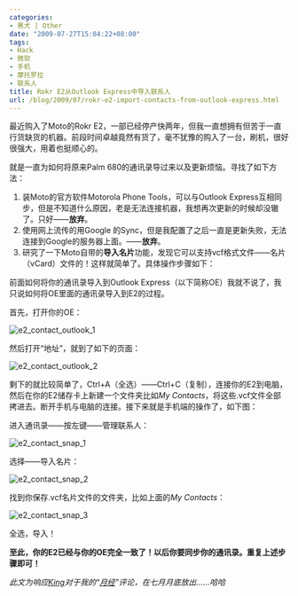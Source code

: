 ```yaml
---
categories:
- 黑犬 | Other
date: "2009-07-27T15:04:22+08:00"
tags:
- Hack
- 微软
- 手机
- 摩托罗拉
- 联系人
title: Rokr E2从Outlook Express中导入联系人
url: /blog/2009/07/rokr-e2-import-contacts-from-outlook-express.html
---
```

最近购入了Moto的Rokr E2，一部已经停产快两年，但我一直想拥有但苦于一直行货缺货的机器。前段时间卓越竟然有货了，毫不犹豫的购入了一台，刷机，很好很强大，用着也挺顺心的。

就是一直为如何将原来Palm 680的通讯录导过来以及更新烦恼。寻找了如下方法：

1.  装Moto的官方软件Motorola Phone Tools，可以与Outlook Express互相同步，但是不知道什么原因，老是无法连接机器，我想再次更新的时候却没辙了。只好——**放弃**。 
2.  使用网上流传的用Google 的Sync，但是我配置了之后一直是更新失败，无法连接到Google的服务器上面。——**放弃**。 
3.  研究了一下Moto自带的**导入名片**功能，发现它可以支持vcf格式文件——名片（vCard）文件的！这样就简单了。具体操作步骤如下： 

前面如何将你的通讯录导入到Outlook Express（以下简称OE）我就不说了，我只说如何将OE里面的通讯录导入到E2的过程。

<!--more-->

首先，打开你的OE：

<span class="center">![e2_contact_outlook_1](/images/e2_contact_outlook_1_thumb.png "e2_contact_outlook_1") </span> 

然后打开“地址”，就到了如下的页面：

<span class="center">![e2_contact_outlook_2](/images/e2_contact_outlook_2_thumb.png "e2_contact_outlook_2") </span> 

剩下的就比较简单了，Ctrl+A（全选）——Ctrl+C（复制），连接你的E2到电脑，然后在你的E2储存卡上新建一个文件夹比如*My Contacts*，将这些.vcf文件全部拷进去。断开手机与电脑的连接。接下来就是手机端的操作了，如下图：

进入通讯录——按左键——管理联系人：

<span class="center">![e2_contact_snap_1](/images/e2_contact_snap_1_thumb.png "e2_contact_snap_1")</span> 

选择——导入名片：

<span class="center">![e2_contact_snap_2](/images/e2_contact_snap_2_thumb.png "e2_contact_snap_2") </span> 

找到你保存.vcf名片文件的文件夹，比如上面的*My Contacts*：

<span class="center">![e2_contact_snap_3](/images/e2_contact_snap_3_thumb.png "e2_contact_snap_3") </span> 

全选，导入！

**至此，你的E2已经与你的OE完全一致了！以后你要同步你的通讯录。重复上述步骤即可！**

*此文为响应[King][1]对于我的“[月经][2]”评论，在七月月底放出……哈哈*

 [1]: http://welog.org/
 [2]: https://zhu8.net/blog/2009/05/braid.html#comment-244